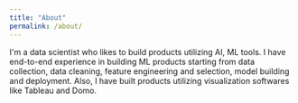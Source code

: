 ```yaml
---
title: "About"
permalink: /about/
---
```


I'm a data scientist who likes to build products utilizing AI, ML tools. I have end-to-end experience in building ML products starting from data collection, data cleaning, feature engineering and selection, model building and deployment. Also, I have built products utilizing visualization softwares like Tableau and Domo.   